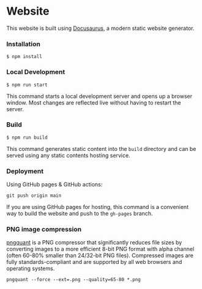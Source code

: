 # Website

This website is built using [Docusaurus](https://docusaurus.io/), a modern static website generator.

### Installation

```
$ npm install
```

### Local Development

```
$ npm run start
```

This command starts a local development server and opens up a browser window. Most changes are reflected live without having to restart the server.

### Build

```
$ npm run build
```

This command generates static content into the `build` directory and can be served using any static contents hosting service.

### Deployment

Using GitHub pages & GitHub actions:

```
git push origin main
```

If you are using GitHub pages for hosting, this command is a convenient way to build the website and push to the `gh-pages` branch.

### PNG image compression

[pngquant](https://crates.io/crates/pngquant) is a PNG compressor that significantly reduces file sizes by converting images to a 
more efficient 8-bit PNG format with alpha channel (often 60-80% smaller than 24/32-bit PNG files). Compressed images are fully 
standards-compliant and are supported by all web browsers and operating systems.

```
pngquant --force --ext=.png --quality=65-80 *.png
```
